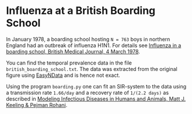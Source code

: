 # Influenza at a British Boarding School

In January 1978, a boarding school hosting `N = 763` boys in northern England had an outbreak of influenza H1N1. For details see 
[Influenza in a boarding school, British Medical Journal, 4 March 1978](https://www.ncbi.nlm.nih.gov/pmc/articles/PMC1603269/pdf/brmedj00115-0064.pdf).

You can find the temporal prevalence data in the file `british_boarding_school.txt`. The data was extracted from the original figure using [EasyNData](https://www.physik.hu-berlin.de/de/pep/tools) and is hence not exact.

Using the program `boarding.py` one can fit an SIR-system to the data using a transmission rate `1.66/day` and a recovery rate of `1/(2.2 days)` as described in 
[Modeling Infectious Diseases in Humans and Animals, Matt J. Keeling & Pejman Rohani](https://press.princeton.edu/titles/8459.html).
